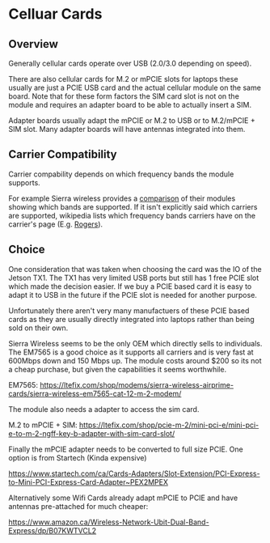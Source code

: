 # Celluar Cards

## Overview

Generally cellular cards operate over USB (2.0/3.0 depending on speed).

There are also cellular cards for M.2 or mPCIE slots for laptops these usually
are just a PCIE USB card and the actual cellular module on the same board.
Note that for these form factors the SIM card slot is not on the module and
requires an adapter board to be able to actually insert a SIM.

Adapter boards usually adapt the mPCIE or M.2 to USB or to M.2/mPCIE + SIM slot.
Many adapter boards will have antennas integrated into them.

## Carrier Compatibility

Carrier compability depends on which frequency bands the module supports.

For example Sierra wireless provides a
[comparison](https://www.sierrawireless.com/products-and-solutions/embedded-solutions/networking-modules/)
of their modules showing which bands are supported. If it isn't explicitly
said which carriers are supported, wikipedia lists which frequency bands carriers
have on the carrier's page (E.g. [Rogers](https://en.wikipedia.org/wiki/Rogers_Wireless#Networks)).

## Choice

One consideration that was taken when choosing the card was the IO of the Jetson TX1.
The TX1 has very limited USB ports but still has 1 free PCIE slot which made the decision easier.
If we buy a PCIE based card it is easy to adapt it to USB in the future if the PCIE slot is needed for
another purpose.

Unfortunately there aren't very many manufactuers of these PCIE based cards as they are usually directly
integrated into laptops rather than being sold on their own.

Sierra Wireless seems to be the only OEM which directly sells to individuals.
The EM7565 is a good choice as it supports all carriers and is very fast at 600Mbps down and 150 Mbps up.
The module costs around $200 so its not a cheap purchase, but given the capabilities it seems worthwhile.

EM7565: https://ltefix.com/shop/modems/sierra-wireless-airprime-cards/sierra-wireless-em7565-cat-12-m-2-modem/

The module also needs a adapter to access the sim card.

M.2 to mPCIE + SIM: https://ltefix.com/shop/pcie-m-2/mini-pci-e/mini-pci-e-to-m-2-ngff-key-b-adapter-with-sim-card-slot/

Finally the mPCIE adapter needs to be converted to full size PCIE. One option is from Startech (Kinda expensive)

https://www.startech.com/ca/Cards-Adapters/Slot-Extension/PCI-Express-to-Mini-PCI-Express-Card-Adapter~PEX2MPEX

Alternatively some Wifi Cards already adapt mPCIE to PCIE and have antennas pre-attached for much cheaper:

https://www.amazon.ca/Wireless-Network-Ubit-Dual-Band-Express/dp/B07KWTVCL2


